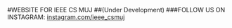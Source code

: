 #WEBSITE FOR IEEE CS MUJ
##(Under Development)
###FOLLOW US ON INSTAGRAM: 
<a href="https://www.instagram.com/ieee_csmuj">instagram.com/ieee_csmuj</a>
